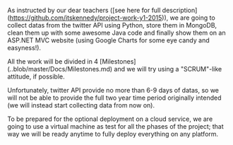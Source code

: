 As instructed by our dear teachers ([see here for full description] (https://github.com/itskennedy/project-work-y1-2015)), we are going to collect datas from the twitter API using Python, store them in MongoDB, clean them up with some awesome Java code and finally show them on an ASP.NET MVC website (using Google Charts for some eye candy and easyness!).


All the work will be divided in 4 [Milestones] (..blob/master/Docs/Milestones.md) and we will try using a "SCRUM"-like attitude, if possible.

Unfortunately, twitter API provide no more than 6-9 days of datas, so we will not be able to provide the full two year time period originally intended (we will instead start collecting data from now on).

To be prepared for the optional deployment on a cloud service, we are going to use a virtual machine as test for all the phases of the project; that way we will be ready anytime to fully deploy everything on any platform.